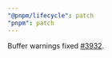 ```yaml
---
"@pnpm/lifecycle": patch
"pnpm": patch
---
```


Buffer warnings fixed [#3932](https://github.com/pnpm/pnpm/issues/3932).
